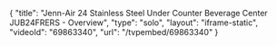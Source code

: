 {
    "title": "Jenn-Air 24 Stainless Steel Under Counter Beverage Center JUB24FRERS - Overview",
    "type": "solo",
    "layout": "iframe-static",
    "videoId": "69863340",
    "url": "\/tvpembed\/69863340"
}